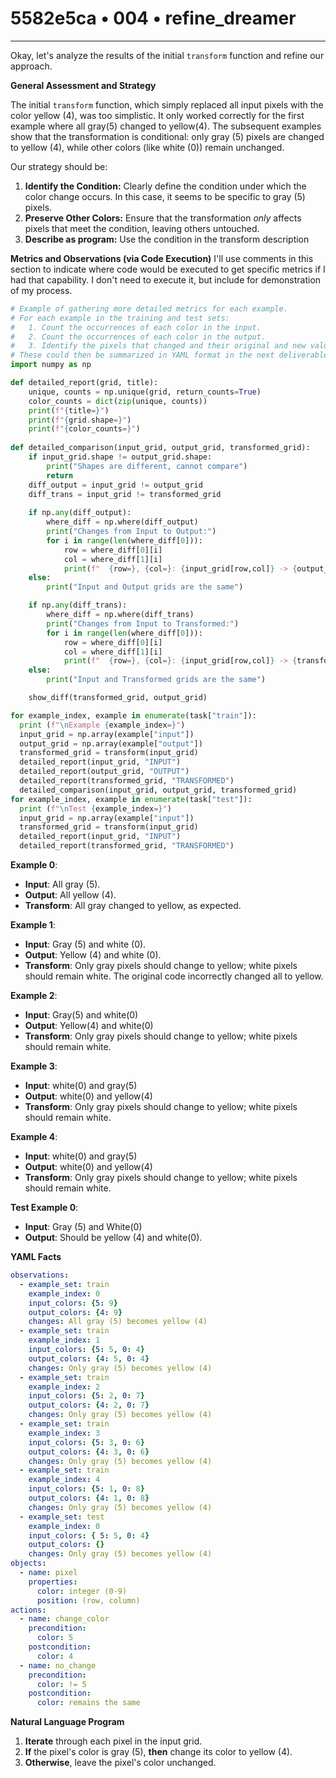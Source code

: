 # 5582e5ca • 004 • refine_dreamer

---
Okay, let's analyze the results of the initial `transform` function and refine our approach.

**General Assessment and Strategy**

The initial `transform` function, which simply replaced all input pixels with the color yellow (4), was too simplistic. It only worked correctly for the first example where all gray(5) changed to yellow(4). The subsequent examples show that the transformation is conditional: only gray (5) pixels are changed to yellow (4), while other colors (like white (0)) remain unchanged.

Our strategy should be:

1.  **Identify the Condition:** Clearly define the condition under which the color change occurs. In this case, it seems to be specific to gray (5) pixels.
2.  **Preserve Other Colors:** Ensure that the transformation *only* affects pixels that meet the condition, leaving others untouched.
3. **Describe as program:** Use the condition in the transform description

**Metrics and Observations (via Code Execution)**
I'll use comments in this section to indicate where code would be executed to get specific metrics if I had that capability. I don't need to execute it, but include for demonstration of my process.

```python
# Example of gathering more detailed metrics for each example.
# For each example in the training and test sets:
#   1. Count the occurrences of each color in the input.
#   2. Count the occurrences of each color in the output.
#   3. Identify the pixels that changed and their original and new values.
# These could then be summarized in YAML format in the next deliverable.
import numpy as np

def detailed_report(grid, title):
    unique, counts = np.unique(grid, return_counts=True)
    color_counts = dict(zip(unique, counts))
    print(f"{title=}")
    print(f"{grid.shape=}")
    print(f"{color_counts=}")
    
def detailed_comparison(input_grid, output_grid, transformed_grid):
    if input_grid.shape != output_grid.shape:
        print("Shapes are different, cannot compare")
        return
    diff_output = input_grid != output_grid
    diff_trans = input_grid != transformed_grid
    
    if np.any(diff_output):
        where_diff = np.where(diff_output)
        print("Changes from Input to Output:")
        for i in range(len(where_diff[0])):
            row = where_diff[0][i]
            col = where_diff[1][i]
            print(f"  {row=}, {col=}: {input_grid[row,col]} -> {output_grid[row,col]}")
    else:
        print("Input and Output grids are the same")

    if np.any(diff_trans):
        where_diff = np.where(diff_trans)
        print("Changes from Input to Transformed:")
        for i in range(len(where_diff[0])):
            row = where_diff[0][i]
            col = where_diff[1][i]
            print(f"  {row=}, {col=}: {input_grid[row,col]} -> {transformed_grid[row,col]}")
    else:
        print("Input and Transformed grids are the same")

    show_diff(transformed_grid, output_grid)

for example_index, example in enumerate(task["train"]):
  print (f"\nExample {example_index=}")
  input_grid = np.array(example["input"])
  output_grid = np.array(example["output"])
  transformed_grid = transform(input_grid)
  detailed_report(input_grid, "INPUT")
  detailed_report(output_grid, "OUTPUT")
  detailed_report(transformed_grid, "TRANSFORMED")
  detailed_comparison(input_grid, output_grid, transformed_grid)
for example_index, example in enumerate(task["test"]):
  print (f"\nTest {example_index=}")
  input_grid = np.array(example["input"])
  transformed_grid = transform(input_grid)
  detailed_report(input_grid, "INPUT")
  detailed_report(transformed_grid, "TRANSFORMED")
```

**Example 0**:
-   **Input**: All gray (5).
-   **Output**: All yellow (4).
-   **Transform**:  All gray changed to yellow, as expected.

**Example 1**:
-   **Input**: Gray (5) and white (0).
-   **Output**: Yellow (4) and white (0).
-   **Transform**: Only gray pixels should change to yellow; white pixels should remain white. The original code incorrectly changed all to yellow.

**Example 2**:
- **Input**: Gray(5) and white(0)
- **Output**: Yellow(4) and white(0)
- **Transform**: Only gray pixels should change to yellow; white pixels should remain white.

**Example 3**:
-   **Input**: white(0) and gray(5)
-   **Output**: white(0) and yellow(4)
-   **Transform**: Only gray pixels should change to yellow; white pixels should remain white.

**Example 4**:
-   **Input**: white(0) and gray(5)
-   **Output**: white(0) and yellow(4)
-   **Transform**: Only gray pixels should change to yellow; white pixels should remain white.

**Test Example 0**:
- **Input**: Gray (5) and White(0)
-   **Output**: Should be yellow (4) and white(0).

**YAML Facts**

```yaml
observations:
  - example_set: train
    example_index: 0
    input_colors: {5: 9}
    output_colors: {4: 9}
    changes: All gray (5) becomes yellow (4)
  - example_set: train
    example_index: 1
    input_colors: {5: 5, 0: 4}
    output_colors: {4: 5, 0: 4}
    changes: Only gray (5) becomes yellow (4)
  - example_set: train
    example_index: 2
    input_colors: {5: 2, 0: 7}
    output_colors: {4: 2, 0: 7}
    changes: Only gray (5) becomes yellow (4)
  - example_set: train
    example_index: 3
    input_colors: {5: 3, 0: 6}
    output_colors: {4: 3, 0: 6}
    changes: Only gray (5) becomes yellow (4)
  - example_set: train
    example_index: 4
    input_colors: {5: 1, 0: 8}
    output_colors: {4: 1, 0: 8}
    changes: Only gray (5) becomes yellow (4)
  - example_set: test
    example_index: 0
    input_colors: { 5: 5, 0: 4}
    output_colors: {}
    changes: Only gray (5) becomes yellow (4)
objects:
  - name: pixel
    properties:
      color: integer (0-9)
      position: (row, column)
actions:
  - name: change_color
    precondition:
      color: 5
    postcondition:
      color: 4
  - name: no_change
    precondition:
      color: != 5
    postcondition:
      color: remains the same
```

**Natural Language Program**

1.  **Iterate** through each pixel in the input grid.
2.  **If** the pixel's color is gray (5), **then** change its color to yellow (4).
3.  **Otherwise**, leave the pixel's color unchanged.

